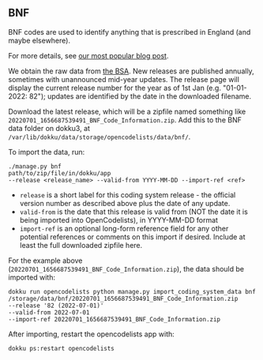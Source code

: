 BNF
---

BNF codes are used to identify anything that is prescribed in England (and maybe elsewhere).

For more details, see [our most popular blog post][0].

We obtain the raw data from [the BSA][1].  New releases are published annually, sometimes
with unannounced mid-year updates.  The release page will display the current release number for the year as of 1st Jan (e.g. "01-01-2022: 82"); updates are identified by the date in the downloaded filename.

Download the latest release, which will be a zipfile named something like `20220701_1656687539491_BNF_Code_Information.zip`.  Add this to the BNF data folder on dokku3, at
`/var/lib/dokku/data/storage/opencodelists/data/bnf/`.

To import the data, run:

    ./manage.py bnf
    path/to/zip/file/in/dokku/app
    --release <release_name> --valid-from YYYY-MM-DD --import-ref <ref>

- `release` is a short label for this coding system release - the official version number
  as described above plus the date of any update.
- `valid-from` is the date that this release is valid from (NOT the date it is being
  imported into OpenCodelists), in YYYY-MM-DD format
- `import-ref` is an optional long-form reference field for any other potential
  references or comments on this import if desired. Include at least the full downloaded
  zipfile here.

For the example above (`20220701_1656687539491_BNF_Code_Information.zip`), the data should be
imported with:

    dokku run opencodelists python manage.py import_coding_system_data bnf
    /storage/data/bnf/20220701_1656687539491_BNF_Code_Information.zip
    --release '82 (2022-07-01)'
    --valid-from 2022-07-01
    --import-ref 20220701_1656687539491_BNF_Code_Information.zip

After importing, restart the opencodelists app with:

    dokku ps:restart opencodelists

[0]: https://www.bennett.ox.ac.uk/blog/2017/04/prescribing-data-bnf-codes/
[1]: https://applications.nhsbsa.nhs.uk/infosystems/data/showDataSelector.do?reportId=126
